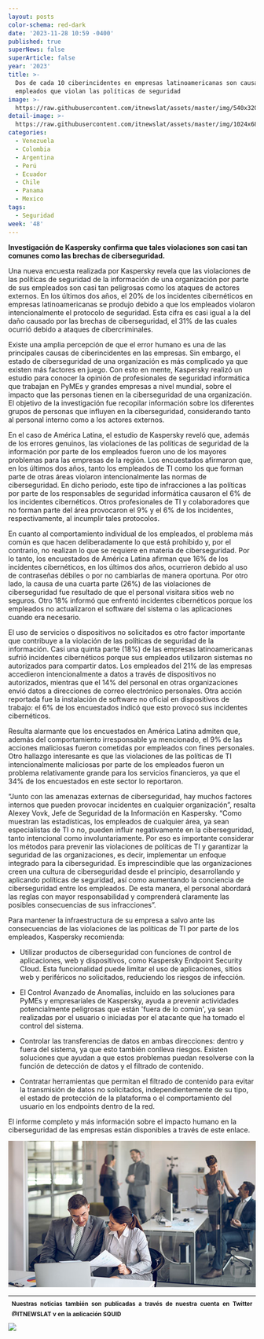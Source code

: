 ```yaml
---
layout: posts
color-schema: red-dark
date: '2023-11-28 10:59 -0400'
published: true
superNews: false
superArticle: false
year: '2023'
title: >-
  Dos de cada 10 ciberincidentes en empresas latinoamericanas son causados por
  empleados que violan las políticas de seguridad 
image: >-
  https://raw.githubusercontent.com/itnewslat/assets/master/img/540x320/Empleados-Oficina-p.jpg
detail-image: >-
  https://raw.githubusercontent.com/itnewslat/assets/master/img/1024x680/Empleados-Oficina-g.jpg
categories:
  - Venezuela
  - Colombia
  - Argentina
  - Perú
  - Ecuador
  - Chile
  - Panama
  - Mexico
tags:
  - Seguridad
week: '48'
---
```

**Investigación de Kaspersky confirma que tales violaciones son casi tan comunes como las brechas de ciberseguridad.**

Una nueva encuesta realizada por Kaspersky revela que las violaciones de las políticas de seguridad de la información de una organización por parte de sus empleados son casi tan peligrosas como los ataques de actores externos. En los últimos dos años, el 20% de los incidentes cibernéticos en empresas latinoamericanas se produjo debido a que los empleados violaron intencionalmente el protocolo de seguridad. Esta cifra es casi igual a la del daño causado por las brechas de ciberseguridad, el 31% de las cuales ocurrió debido a ataques de cibercriminales.

Existe una amplia percepción de que el error humano es una de las principales causas de ciberincidentes en las empresas. Sin embargo, el estado de ciberseguridad de una organización es más complicado ya que existen más factores en juego. Con esto en mente, Kaspersky realizó un estudio para conocer la opinión de profesionales de seguridad informática que trabajan en PyMEs y grandes empresas a nivel mundial, sobre el impacto que las personas tienen en la ciberseguridad de una organización. El objetivo de la investigación fue recopilar información sobre los diferentes grupos de personas que influyen en la ciberseguridad, considerando tanto al personal interno como a los actores externos.

En el caso de América Latina, el estudio de Kaspersky reveló que, además de los errores genuinos, las violaciones de las políticas de seguridad de la información por parte de los empleados fueron uno de los mayores problemas para las empresas de la región. Los encuestados afirmaron que, en los últimos dos años, tanto los empleados de TI como los que forman parte de otras áreas violaron intencionalmente las normas de ciberseguridad. En dicho periodo, este tipo de infracciones a las políticas por parte de los responsables de seguridad informática causaron el 6% de los incidentes cibernéticos. Otros profesionales de TI y colaboradores que no forman parte del área provocaron el 9% y el 6% de los incidentes, respectivamente, al incumplir tales protocolos. 

En cuanto al comportamiento individual de los empleados, el problema más común es que hacen deliberadamente lo que está prohibido y, por el contrario, no realizan lo que se requiere en materia de ciberseguridad. Por lo tanto, los encuestados de América Latina afirman que 16% de los incidentes cibernéticos, en los últimos dos años, ocurrieron debido al uso de contraseñas débiles o por no cambiarlas de manera oportuna. Por otro lado, la causa de una cuarta parte (26%) de las violaciones de ciberseguridad fue resultado de que el personal visitara sitios web no seguros. Otro 18% informó que enfrentó incidentes cibernéticos porque los empleados no actualizaron el software del sistema o las aplicaciones cuando era necesario.

El uso de servicios o dispositivos no solicitados es otro factor importante que contribuye a la violación de las políticas de seguridad de la información. Casi una quinta parte (18%) de las empresas latinoamericanas sufrió incidentes cibernéticos porque sus empleados utilizaron sistemas no autorizados para compartir datos. Los empleados del 21% de las empresas accedieron intencionalmente a datos a través de dispositivos no autorizados, mientras que el 14% del personal en otras organizaciones envió datos a direcciones de correo electrónico personales. Otra acción reportada fue la instalación de software no oficial en dispositivos de trabajo: el 6% de los encuestados indicó que esto provocó sus incidentes cibernéticos.

Resulta alarmante que los encuestados en América Latina admiten que, además del comportamiento irresponsable ya mencionado, el 9% de las acciones maliciosas fueron cometidas por empleados con fines personales. Otro hallazgo interesante es que las violaciones de las políticas de TI intencionalmente maliciosas por parte de los empleados fueron un problema relativamente grande para los servicios financieros, ya que el 34% de los encuestados en este sector lo reportaron.

“Junto con las amenazas externas de ciberseguridad, hay muchos factores internos que pueden provocar incidentes en cualquier organización”, resalta Alexey Vovk, Jefe de Seguridad de la Información en Kaspersky. “Como muestran las estadísticas, los empleados de cualquier área, ya sean especialistas de TI o no, pueden influir negativamente en la ciberseguridad, tanto intencional como involuntariamente. Por eso es importante considerar los métodos para prevenir las violaciones de políticas de TI y garantizar la seguridad de las organizaciones, es decir, implementar un enfoque integrado para la ciberseguridad. Es imprescindible que las organizaciones creen una cultura de ciberseguridad desde el principio, desarrollando y aplicando políticas de seguridad, así como aumentando la conciencia de ciberseguridad entre los empleados. De esta manera, el personal abordará las reglas con mayor responsabilidad y comprenderá claramente las posibles consecuencias de sus infracciones”.

Para mantener la infraestructura de su empresa a salvo ante las consecuencias de las violaciones de las políticas de TI por parte de los empleados, Kaspersky recomienda:

- Utilizar productos de ciberseguridad con funciones de control de aplicaciones, web y dispositivos, como Kaspersky Endpoint Security Cloud. Esta funcionalidad puede limitar el uso de aplicaciones, sitios web y periféricos no solicitados, reduciendo los riesgos de infección.
- El Control Avanzado de Anomalías, incluido en las soluciones para PyMEs y empresariales de Kaspersky, ayuda a prevenir actividades potencialmente peligrosas que están 'fuera de lo común', ya sean realizadas por el usuario o iniciadas por el atacante que ha tomado el control del sistema.

- Controlar las transferencias de datos en ambas direcciones: dentro y fuera del sistema, ya que esto también conlleva riesgos. Existen soluciones que ayudan a que estos problemas puedan resolverse con la función de detección de datos y el filtrado de contenido.

- Contratar herramientas que permitan el filtrado de contenido para evitar la transmisión de datos no solicitados, independientemente de su tipo, el estado de protección de la plataforma o el comportamiento del usuario en los endpoints dentro de la red.

El informe completo y más información sobre el impacto humano en la ciberseguridad de las empresas están disponibles a través de este enlace.

![](https://raw.githubusercontent.com/itnewslat/assets/master/img/540x320/Empleados-Oficina-p.jpg)

<table style="height: 42px;" width="569">
<tbody>
<tr>
<td style="text-align: justify;"><sub><strong>Nuestras noticias también son publicadas a través de nuestra cuenta en Twitter <a href="https://twitter.com/itnewslat?lang=es">@ITNEWSLAT</a> y en la aplicación <a href="https://squidapp.co/en/">SQUID</a></strong></sub></td>
</tr>
</tbody>
</table>

<img src="https://tracker.metricool.com/c3po.jpg?hash=56f88a41e39ab42c063cc51676587a04"/>